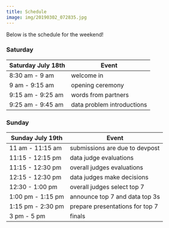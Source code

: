 ```yaml
---
title: Schedule
image: img/20190302_072835.jpg
---
```


Below is the schedule for the weekend!

### Saturday

| Saturday July 18th | Event                      |
|--------------------|----------------------------|
| 8:30 am - 9 am     | welcome in                 |
| 9 am - 9:15 am     | opening ceremony           |
| 9:15 am - 9:25 am  | words from partners        |
| 9:25 am - 9:45 am  | data problem introductions |

### Sunday

| Sunday July 19th   | Event                          |
|--------------------|--------------------------------|
| 11 am - 11:15 am   | submissions are due to devpost |
| 11:15 - 12:15 pm   | data judge evaluations         |
| 11:15 - 12:30 pm   | overall judges evaluations     |
| 12:15 - 12:30 pm   | data judges make decisions     |
| 12:30 - 1:00 pm    | overall judges select top 7    |
| 1:00 pm - 1:15 pm  | announce top 7 and data top 3s |
| 1:15 pm - 2:30 pm  | prepare presentations for top 7|
| 3 pm - 5 pm        | finals                         |